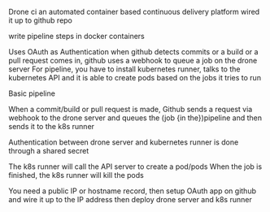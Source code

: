 Drone ci an automated container based continuous delivery platform
wired it up to github repo

write pipeline steps in docker containers


Uses OAuth as Authentication
when github detects commits or a build or a pull request comes in, github uses a webhook to queue a job on the drone server 
For pipeline, you have to install kubernetes runner, talks to the kubernetes API and it is able to create pods based on the jobs it tries to run 

Basic pipeline

When a commit/build or pull request is made, 
Github sends a request via webhook to the drone server and queues the (job {in the})pipeline and then sends it to the k8s runner

Authentication between drone server and kubernetes runner is done through a shared secret

The k8s runner will call the API server to create a pod/pods
When the job is finished, the k8s runner will kill the pods

You need a public IP or hostname record, then setup OAuth app on github and wire it up to the IP address then deploy drone server and k8s runner
